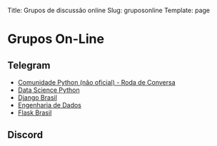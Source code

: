 Title: Grupos de discussão online
Slug: gruposonline
Template: page


# Grupos On-Line

## Telegram

- [Comunidade Python (não oficial) - Roda de Conversa](https://t.me/pythonbr)
- [Data Science Python](https://t.me/datasciencepython)
- [Django Brasil](https://t.me/djangobrasil)
- [Engenharia de Dados](https://t.me/engenhariadadosbr)
- [Flask Brasil](https://t.me/flaskbrasil)


## Discord


